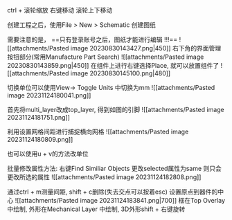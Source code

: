 ctrl + 滚轮缩放
右键移动
滚轮上下移动

创建工程之后，使用File > New > Schematic 创建图纸

需要注意的是， ==只有登录账号之后，图纸才能进行编辑 !!!==
![[attachments/Pasted image 20230830143427.png|450]]
右下角的界面管理按钮部分(常用Manufacture Part Search)
![[attachments/Pasted image 20230830143859.png|450]]
在组件上进行右键选择Place, 就可以放置组件了
![[attachments/Pasted image 20230830145100.png|480]]

切换单位可以使用View-> Toggle Units 中切换为mm
![[attachments/Pasted image 20231124180041.png]]

首先将multi_layer改成top_layer, 得到如图的引脚
![[attachments/Pasted image 20231124181751.png]]

利用设置网格间距进行捕捉横向网格
![[attachments/Pasted image 20231124180809.png]]

也可以使用u + v的方法改单位

批量修改属性方法: 右键Find Similiar Objects 更改selected属性为same 则只会更改所选的属性
![[attachments/Pasted image 20231124182808.png]]

通过ctrl + m测量间距, shift + c删除(失去交点可以按着esc)
设置原点到器件的中心
![[attachments/Pasted image 20231124183841.png|700]]
框在Top Overlay中绘制, 外形在Mechanical Layer 中绘制, 3D外形shift + 右键旋转


